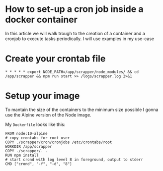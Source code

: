 # How to set-up a cron job inside a docker container

In this article we will walk trough to the creation of a container and a cronjob to execute tasks periodically. I will use examples in my use-case

# Create your crontab file
```
* * * * * export NODE_PATH=/app/scrapper/node_modules/ && cd /app/scrapper && npm run start >> /logs/scrapper.log 2>&1
```

# Setup your image
To mantain the size of  the containers to the minimum size possible I gonna use the Alpine version of the Node image.

My `Dockerfile` looks like this:
```
FROM node:10-alpine
# copy crontabs for root user
COPY ./scrapper/cron/cronjobs /etc/crontabs/root  
WORKDIR /app/scrapper
COPY ./scrapper/. .
RUN npm install  
# start crond with log level 8 in foreground, output to stderr
CMD ["crond", "-f", "-d", "8"]
```
<!--stackedit_data:
eyJoaXN0b3J5IjpbLTE3OTQ2ODcyNjQsLTE0NzY4OTM2OTksNz
MwOTk4MTE2XX0=
-->